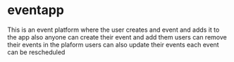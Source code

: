 # eventapp
This is an event platform where the user creates and event and adds it to the app
also anyone can create their event and add them
users can remove their events in the plaform
users can also update their events
each event can be rescheduled 
